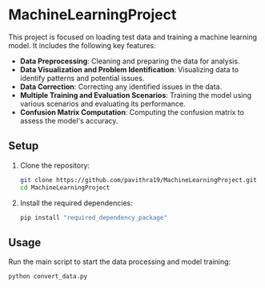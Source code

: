 # MachineLearningProject

This project is focused on loading test data and training a machine learning model. It includes the following key features:

- **Data Preprocessing**: Cleaning and preparing the data for analysis.
- **Data Visualization and Problem Identification**: Visualizing data to identify patterns and potential issues.
- **Data Correction**: Correcting any identified issues in the data.
- **Multiple Training and Evaluation Scenarios**: Training the model using various scenarios and evaluating its performance.
- **Confusion Matrix Computation**: Computing the confusion matrix to assess the model's accuracy.

## Setup

1. Clone the repository:
   ```sh
   git clone https://github.com/pavithra19/MachineLearningProject.git
   cd MachineLearningProject
   ```

2. Install the required dependencies:
   ```sh
   pip install "required_dependency_package"
   ```

## Usage

Run the main script to start the data processing and model training:
```sh
python convert_data.py
```
